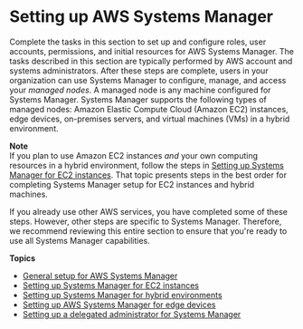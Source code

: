 # Setting up AWS Systems Manager<a name="systems-manager-setting-up"></a>

Complete the tasks in this section to set up and configure roles, user accounts, permissions, and initial resources for AWS Systems Manager\. The tasks described in this section are typically performed by AWS account and systems administrators\. After these steps are complete, users in your organization can use Systems Manager to configure, manage, and access your *managed nodes*\. A managed node is any machine configured for Systems Manager\. Systems Manager supports the following types of managed nodes: Amazon Elastic Compute Cloud \(Amazon EC2\) instances, edge devices, on\-premises servers, and virtual machines \(VMs\) in a hybrid environment\.

**Note**  
If you plan to use Amazon EC2 instances *and* your own computing resources in a hybrid environment, follow the steps in [Setting up Systems Manager for EC2 instances](systems-manager-setting-up-ec2.md)\. That topic presents steps in the best order for completing Systems Manager setup for EC2 instances and hybrid machines\.

If you already use other AWS services, you have completed some of these steps\. However, other steps are specific to Systems Manager\. Therefore, we recommend reviewing this entire section to ensure that you're ready to use all Systems Manager capabilities\. 

**Topics**
+ [General setup for AWS Systems Manager](setting_up_prerequisites.md)
+ [Setting up Systems Manager for EC2 instances](systems-manager-setting-up-ec2.md)
+ [Setting up Systems Manager for hybrid environments](systems-manager-managedinstances.md)
+ [Setting up AWS Systems Manager for edge devices](systems-manager-setting-up-edge-devices.md)
+ [Setting up a delegated administrator for Systems Manager](setting_up_delegated_admin.md)